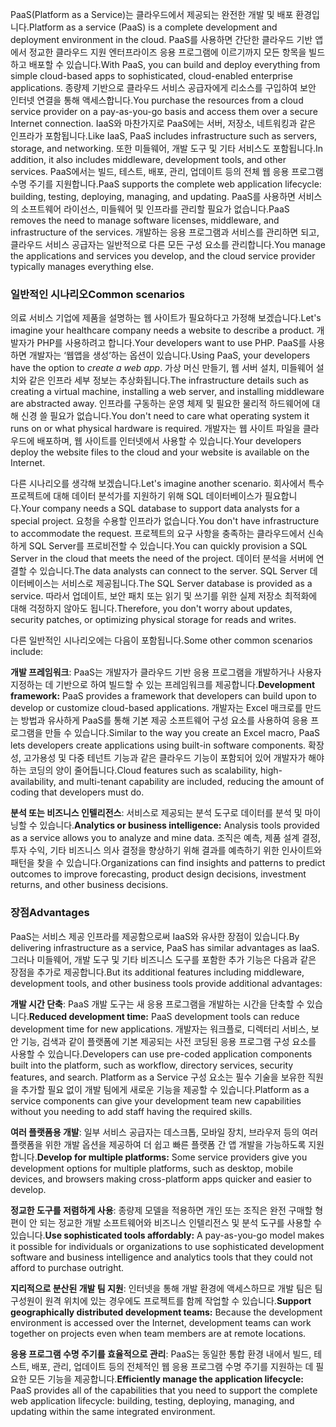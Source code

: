 <span data-ttu-id="7184c-101">PaaS(Platform as a Service)는 클라우드에서 제공되는 완전한 개발 및 배포 환경입니다.</span><span class="sxs-lookup"><span data-stu-id="7184c-101">Platform as a service (PaaS) is a complete development and deployment environment in the cloud.</span></span> <span data-ttu-id="7184c-102">PaaS를 사용하면 간단한 클라우드 기반 앱에서 정교한 클라우드 지원 엔터프라이즈 응용 프로그램에 이르기까지 모든 항목을 빌드하고 배포할 수 있습니다.</span><span class="sxs-lookup"><span data-stu-id="7184c-102">With PaaS, you can build and deploy everything from simple cloud-based apps to sophisticated, cloud-enabled enterprise applications.</span></span> <span data-ttu-id="7184c-103">종량제 기반으로 클라우드 서비스 공급자에게 리소스를 구입하여 보안 인터넷 연결을 통해 액세스합니다.</span><span class="sxs-lookup"><span data-stu-id="7184c-103">You purchase the resources from a cloud service provider on a pay-as-you-go basis and access them over a secure Internet connection.</span></span> <span data-ttu-id="7184c-104">IaaS와 마찬가지로 PaaS에는 서버, 저장소, 네트워킹과 같은 인프라가 포함됩니다.</span><span class="sxs-lookup"><span data-stu-id="7184c-104">Like IaaS, PaaS includes infrastructure such as servers, storage, and networking.</span></span> <span data-ttu-id="7184c-105">또한 미들웨어, 개발 도구 및 기타 서비스도 포함됩니다.</span><span class="sxs-lookup"><span data-stu-id="7184c-105">In addition, it also includes middleware, development tools, and other services.</span></span> <span data-ttu-id="7184c-106">PaaS에서는 빌드, 테스트, 배포, 관리, 업데이트 등의 전체 웹 응용 프로그램 수명 주기를 지원합니다.</span><span class="sxs-lookup"><span data-stu-id="7184c-106">PaaS supports the complete web application lifecycle: building, testing, deploying, managing, and updating.</span></span> <span data-ttu-id="7184c-107">PaaS를 사용하면 서비스의 소프트웨어 라이선스, 미들웨어 및 인프라를 관리할 필요가 없습니다.</span><span class="sxs-lookup"><span data-stu-id="7184c-107">PaaS removes the need to manage software licenses, middleware, and infrastructure of the services.</span></span> <span data-ttu-id="7184c-108">개발하는 응용 프로그램과 서비스를 관리하면 되고, 클라우드 서비스 공급자는 일반적으로 다른 모든 구성 요소를 관리합니다.</span><span class="sxs-lookup"><span data-stu-id="7184c-108">You manage the applications and services you develop, and the cloud service provider typically manages everything else.</span></span>

### <a name="common-scenarios"></a><span data-ttu-id="7184c-109">일반적인 시나리오</span><span class="sxs-lookup"><span data-stu-id="7184c-109">Common scenarios</span></span>

<span data-ttu-id="7184c-110">의료 서비스 기업에 제품을 설명하는 웹 사이트가 필요하다고 가정해 보겠습니다.</span><span class="sxs-lookup"><span data-stu-id="7184c-110">Let's imagine your healthcare company needs a website to describe a product.</span></span> <span data-ttu-id="7184c-111">개발자가 PHP를 사용하려고 합니다.</span><span class="sxs-lookup"><span data-stu-id="7184c-111">Your developers want to use PHP.</span></span> <span data-ttu-id="7184c-112">PaaS를 사용하면 개발자는 ‘웹앱을 생성’하는 옵션이 있습니다.</span><span class="sxs-lookup"><span data-stu-id="7184c-112">Using PaaS, your developers have the option to *create a web app*.</span></span> <span data-ttu-id="7184c-113">가상 머신 만들기, 웹 서버 설치, 미들웨어 설치와 같은 인프라 세부 정보는 추상화됩니다.</span><span class="sxs-lookup"><span data-stu-id="7184c-113">The infrastructure details such as creating a virtual machine, installing a web server, and installing middleware are abstracted away.</span></span> <span data-ttu-id="7184c-114">인프라를 구동하는 운영 체제 및 필요한 물리적 하드웨어에 대해 신경 쓸 필요가 없습니다.</span><span class="sxs-lookup"><span data-stu-id="7184c-114">You don't need to care what operating system it runs on or what physical hardware is required.</span></span> <span data-ttu-id="7184c-115">개발자는 웹 사이트 파일을 클라우드에 배포하며, 웹 사이트를 인터넷에서 사용할 수 있습니다.</span><span class="sxs-lookup"><span data-stu-id="7184c-115">Your developers deploy the website files to the cloud and your website is available on the Internet.</span></span>

<span data-ttu-id="7184c-116">다른 시나리오를 생각해 보겠습니다.</span><span class="sxs-lookup"><span data-stu-id="7184c-116">Let's imagine another scenario.</span></span> <span data-ttu-id="7184c-117">회사에서 특수 프로젝트에 대해 데이터 분석가를 지원하기 위해 SQL 데이터베이스가 필요합니다.</span><span class="sxs-lookup"><span data-stu-id="7184c-117">Your company needs a SQL database to support data analysts for a special project.</span></span> <span data-ttu-id="7184c-118">요청을 수용할 인프라가 없습니다.</span><span class="sxs-lookup"><span data-stu-id="7184c-118">You don't have infrastructure to accommodate the request.</span></span> <span data-ttu-id="7184c-119">프로젝트의 요구 사항을 충족하는 클라우드에서 신속하게 SQL Server를 프로비전할 수 있습니다.</span><span class="sxs-lookup"><span data-stu-id="7184c-119">You can quickly provision a SQL Server in the cloud that meets the need of the project.</span></span> <span data-ttu-id="7184c-120">데이터 분석을 서버에 연결할 수 있습니다.</span><span class="sxs-lookup"><span data-stu-id="7184c-120">The data analysts can connect to the server.</span></span> <span data-ttu-id="7184c-121">SQL Server 데이터베이스는 서비스로 제공됩니다.</span><span class="sxs-lookup"><span data-stu-id="7184c-121">The SQL Server database is provided as a service.</span></span> <span data-ttu-id="7184c-122">따라서 업데이트, 보안 패치 또는 읽기 및 쓰기를 위한 실제 저장소 최적화에 대해 걱정하지 않아도 됩니다.</span><span class="sxs-lookup"><span data-stu-id="7184c-122">Therefore, you don't worry about updates, security patches, or optimizing physical storage for reads and writes.</span></span>

<span data-ttu-id="7184c-123">다른 일반적인 시나리오에는 다음이 포함됩니다.</span><span class="sxs-lookup"><span data-stu-id="7184c-123">Some other common scenarios include:</span></span>

<span data-ttu-id="7184c-124">**개발 프레임워크**: PaaS는 개발자가 클라우드 기반 응용 프로그램을 개발하거나 사용자 지정하는 데 기반으로 하여 빌드할 수 있는 프레임워크를 제공합니다.</span><span class="sxs-lookup"><span data-stu-id="7184c-124">**Development framework:** PaaS provides a framework that developers can build upon to develop or customize cloud-based applications.</span></span> <span data-ttu-id="7184c-125">개발자는 Excel 매크로를 만드는 방법과 유사하게 PaaS를 통해 기본 제공 소프트웨어 구성 요소를 사용하여 응용 프로그램을 만들 수 있습니다.</span><span class="sxs-lookup"><span data-stu-id="7184c-125">Similar to the way you create an Excel macro, PaaS lets developers create applications using built-in software components.</span></span> <span data-ttu-id="7184c-126">확장성, 고가용성 및 다중 테넌트 기능과 같은 클라우드 기능이 포함되어 있어 개발자가 해야 하는 코딩의 양이 줄어듭니다.</span><span class="sxs-lookup"><span data-stu-id="7184c-126">Cloud features such as scalability, high-availability, and multi-tenant capability are included, reducing the amount of coding that developers must do.</span></span>

<span data-ttu-id="7184c-127">**분석 또는 비즈니스 인텔리전스**: 서비스로 제공되는 분석 도구로 데이터를 분석 및 마이닝할 수 있습니다.</span><span class="sxs-lookup"><span data-stu-id="7184c-127">**Analytics or business intelligence:** Analysis tools provided as a service allows you to analyze and mine data.</span></span> <span data-ttu-id="7184c-128">조직은 예측, 제품 설계 결정, 투자 수익, 기타 비즈니스 의사 결정을 향상하기 위해 결과를 예측하기 위한 인사이트와 패턴을 찾을 수 있습니다.</span><span class="sxs-lookup"><span data-stu-id="7184c-128">Organizations can find insights and patterns to predict outcomes to improve forecasting, product design decisions, investment returns, and other business decisions.</span></span>

### <a name="advantages"></a><span data-ttu-id="7184c-129">장점</span><span class="sxs-lookup"><span data-stu-id="7184c-129">Advantages</span></span>

<span data-ttu-id="7184c-130">PaaS는 서비스 제공 인프라를 제공함으로써 IaaS와 유사한 장점이 있습니다.</span><span class="sxs-lookup"><span data-stu-id="7184c-130">By delivering infrastructure as a service, PaaS has similar advantages as IaaS.</span></span> <span data-ttu-id="7184c-131">그러나 미들웨어, 개발 도구 및 기타 비즈니스 도구를 포함한 추가 기능은 다음과 같은 장점을 추가로 제공합니다.</span><span class="sxs-lookup"><span data-stu-id="7184c-131">But its additional features including middleware, development tools, and other business tools provide additional advantages:</span></span>

<span data-ttu-id="7184c-132">**개발 시간 단축**: PaaS 개발 도구는 새 응용 프로그램을 개발하는 시간을 단축할 수 있습니다.</span><span class="sxs-lookup"><span data-stu-id="7184c-132">**Reduced development time:** PaaS development tools can reduce development time for new applications.</span></span> <span data-ttu-id="7184c-133">개발자는 워크플로, 디렉터리 서비스, 보안 기능, 검색과 같이 플랫폼에 기본 제공되는 사전 코딩된 응용 프로그램 구성 요소를 사용할 수 있습니다.</span><span class="sxs-lookup"><span data-stu-id="7184c-133">Developers can use pre-coded application components built into the platform, such as workflow, directory services, security features, and search.</span></span> <span data-ttu-id="7184c-134">Platform as a Service 구성 요소는 필수 기술을 보유한 직원을 추가할 필요 없이 개발 팀에게 새로운 기능을 제공할 수 있습니다.</span><span class="sxs-lookup"><span data-stu-id="7184c-134">Platform as a service components can give your development team new capabilities without you needing to add staff having the required skills.</span></span>

<span data-ttu-id="7184c-135">**여러 플랫폼용 개발**: 일부 서비스 공급자는 데스크톱, 모바일 장치, 브라우저 등의 여러 플랫폼을 위한 개발 옵션을 제공하여 더 쉽고 빠른 플랫폼 간 앱 개발을 가능하도록 지원합니다.</span><span class="sxs-lookup"><span data-stu-id="7184c-135">**Develop for multiple platforms:** Some service providers give you development options for multiple platforms, such as desktop, mobile devices, and browsers making cross-platform apps quicker and easier to develop.</span></span>

<span data-ttu-id="7184c-136">**정교한 도구를 저렴하게 사용**: 종량제 모델을 적용하면 개인 또는 조직은 완전 구매할 형편이 안 되는 정교한 개발 소프트웨어와 비즈니스 인텔리전스 및 분석 도구를 사용할 수 있습니다.</span><span class="sxs-lookup"><span data-stu-id="7184c-136">**Use sophisticated tools affordably:** A pay-as-you-go model makes it possible for individuals or organizations to use sophisticated development software and business intelligence and analytics tools that they could not afford to purchase outright.</span></span>

<span data-ttu-id="7184c-137">**지리적으로 분산된 개발 팀 지원**: 인터넷을 통해 개발 환경에 액세스하므로 개발 팀은 팀 구성원이 원격 위치에 있는 경우에도 프로젝트를 함께 작업할 수 있습니다.</span><span class="sxs-lookup"><span data-stu-id="7184c-137">**Support geographically distributed development teams:** Because the development environment is accessed over the Internet, development teams can work together on projects even when team members are at remote locations.</span></span>

<span data-ttu-id="7184c-138">**응용 프로그램 수명 주기를 효율적으로 관리**: PaaS는 동일한 통합 환경 내에서 빌드, 테스트, 배포, 관리, 업데이트 등의 전체적인 웹 응용 프로그램 수명 주기를 지원하는 데 필요한 모든 기능을 제공합니다.</span><span class="sxs-lookup"><span data-stu-id="7184c-138">**Efficiently manage the application lifecycle:** PaaS provides all of the capabilities that you need to support the complete web application lifecycle: building, testing, deploying, managing, and updating within the same integrated environment.</span></span>
